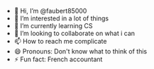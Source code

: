 - 👋 Hi, I’m @faubert85000
- 👀 I’m interested in a lot of things
- 🌱 I’m currently learning CS
- 💞️ I’m looking to collaborate on what i can
- 📫 How to reach me complicate
- 😄 Pronouns: Don't know what to think of this
- ⚡ Fun fact: French accountant

<!---
faubert85000/faubert85000 is a ✨ special ✨ repository because its `README.md` (this file) appears on your GitHub profile.
You can click the Preview link to take a look at your changes.
--->
